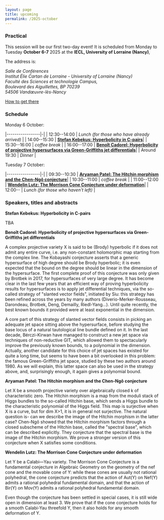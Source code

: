 ```yaml
---
layout: page
title: upcoming
permalink: /2025-october
---
```


### Practical

This session will be our first two-day event! It is scheduled from Monday to Tuesday **October 6-7** 2025 at the **IECL, University of Lorraine (Nancy)**, 


The address is:
<address>
Salle de Conférences<br>
Institut Élie Cartan de Lorraine - University of Lorraine (Nancy)<br>
Faculté des Sciences et technologie Campus, <br>
Boulevard des Aiguillettes, BP 70239<br>
54506 Vandœuvre-lès-Nancy<br>
</address>

[How to get there](https://iecl.univ-lorraine.fr/getting-here/)



### Schedule

Monday 6 October: 

|-----------------|-|
| 12:30--14:00 | _Lunch (for those who have already arrived)_ |
| 14:00--15:30 | [**Stefan Kebekus: Hyperbolicity in C-pairs**](#kebekus)|
| 15:30--16:00 | _coffee break_ |
| 16:00--17:00 | [**Benoît Cadorel: Hyperbolicity of projective hypersurfaces via Green-Griffiths jet differentials**](#cadorel)|
| Around 19:30 | _Dinner_ |

Tuesday 7 October:

|-----------------|-|
| 09:30--10:30 | [**Aryaman Patel: The Hitchin morphism and the Chen-Ngô conjecture**](#patel)|
| 10:30--11:00 | _coffee break_ |
| 11:00--12:00 | [**Wendelin Lutz: The Morrison Cone Conjecture under deformation**](#lutz)|
| 12:00--      | _Lunch (for those who haven't left)_ |

### Speakers, titles and abstracts

**Stefan Kebekus: Hyperbolicity in C-pairs**
<a name="kebekus"></a>

TBA

**Benoît Cadorel: Hyperbolicity of projective hypersurfaces via Green-Griffiths jet differentials**
<a name="cadorel"></a>

A complex projective variety X is said to be (Brody) hyperbolic if it does not admit any entire curve, i.e. any non-constant holomorphic map starting from the complex line. The Kobayashi conjecture asserts that a generic hypersurface of high degree should be Brody hyperbolic; it is even expected that the bound on the degree should be linear in the dimension of the hypersurface. The first complete proof of this conjecture was only given by Brotbek in 2017, for hypersurfaces of very large degree. It has become clear in the last few years that an efficient way of proving hyperbolicity results for hypersurfaces is to apply jet differential techniques, via the so-called strategy of "slanted vector fields", initiated by Siu: this strategy has been refined across the years by many authors (Diverio-Merker-Rousseau, Darondeau, Brotbek, Deng, Demailly, Riedl-Yang...). Until quite recently, the best known bounds it provided were at least exponential in the dimension.

A core part of this strategy of slanted vector fields consists in picking an adequate jet space sitting above the hypersurface, before studying the base locus of a natural tautological line bundle defined on it. In the last decade, Bérczi-Kirwan have managed to construct a new jet space via techniques of non-reductive GIT, which allowed them to spectacularly improve the previously known bounds, to a polynomial in the dimension.
Actually, another candidate for this choice of jet spaces has existed for quite a long time, but seems to have been a bit overlooked in this problem: the famous Green-Griffiths jet space, studied by these two authors around 1980. As we will explain, this latter space can also be used in the strategy above, and, surprisingly enough, it again gives a polynomial bound.



**Aryaman Patel: The Hitchin morphism and the Chen-Ngô conjecture**
<a name="patel"></a>

Let X be a smooth projective variety over algebraically closed k of characteristic zero. The Hitchin morphism is a map from the moduli stack of Higgs bundles to the so-called Hitchin base, which sends a Higgs bundle to the characteristic polynomial of the Higgs field. This map is surjective when X is a curve, but for dim X>1,  it is in general not surjective. The natural question is- can we describe the image of the Hitchin morphism in the latter case?
Chen-Ngô showed that the Hitchin morphism factors through a closed subscheme of the Hitchin base, called the "spectral base", which can be described explicitly. They conjecture that the spectral base is the image of the Hitchin morphism.
We prove a stronger version of this conjecture when X satisfies some conditions.


**Wendelin Lutz: The Morrison Cone Conjecture under deformation**
<a name="lutz"></a>

Let Y be a Calabi—Yau variety. The Morrison Cone Conjecture is a fundamental conjecture in Algebraic Geometry on the geometry of the nef cone and the movable cone of Y: while these cones are usually not rational polyhedral, the cone conjecture predicts that the action of Aut(Y) on Nef(Y) admits a rational polyhedral fundamental domain, and that the action of Bir(Y) on Mov(Y) admits a rational polyhedral fundamental domain.

Even though the conjecture has been settled in special cases, it is still wide open in dimension at least 3.
We prove that if the cone conjecture holds for a smooth Calabi-Yau threefold Y, then it also holds for any smooth deformation of Y. 

